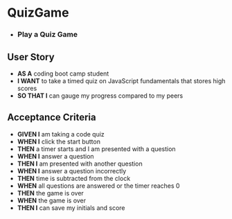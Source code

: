# QuizGame

- ### Play a Quiz Game

## User Story

- **AS A** coding boot camp student
- **I WANT** to take a timed quiz on JavaScript fundamentals that stores high scores
- **SO THAT I** can gauge my progress compared to my peers

## Acceptance Criteria

- **GIVEN I** am taking a code quiz
- **WHEN I** click the start button
- **THEN** a timer starts and I am presented with a question
- **WHEN I** answer a question
- **THEN I** am presented with another question
- **WHEN I** answer a question incorrectly
- **THEN** time is subtracted from the clock
- **WHEN** all questions are answered or the timer reaches 0
- **THEN** the game is over
- **WHEN** the game is over
- **THEN I** can save my initials and score
